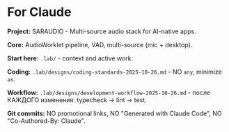 # For Claude

**Project:** SARAUDIO - Multi-source audio stack for AI-native apps.

**Core:** AudioWorklet pipeline, VAD, multi-source (mic + desktop).

**Start here:** `.lab/` - context and active work.

**Coding:** `.lab/designs/coding-standards-2025-10-26.md` - NO `any`, minimize `as`.

**Workflow:** `.lab/designs/development-workflow-2025-10-26.md` - после КАЖДОГО изменения: typecheck → lint → test.

**Git commits:** NO promotional links, NO "Generated with Claude Code", NO "Co-Authored-By: Claude".
